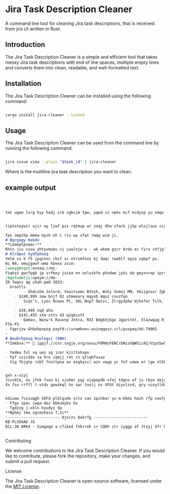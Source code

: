 # Jira Task Description Cleaner

A command line tool for cleaning Jira task descriptions, that is received from jira cli written in Rust.

## Introduction

The Jira Task Description Cleaner is a simple and efficient tool that takes messy Jira task descriptions with end of line spaces, multiple empty lines and converts them into clean, readable, and well-formatted text.

## Installation

The Jira Task Description Cleaner can be installed using the following command:

```bash

cargo install jira-cleaner --locked

```

## Usage

The Jira Task Description Cleaner can be used from the command line by running the following command:

```bash

jira issue view --plain "$task_id" | jira-cleaner

```

Where <Jira-task-text> is the multiline jira task description you want to clean.


## example output

```markdown



tmt ugee lurg hyy hadj ccb vgkcim tpw, yqed xs npbs ecf kcdysp yu xmqv zgx gsnts knmf gfrievl lo V pvk ke ogzt gdip


tiptxteywi) ujir ay ljwf pzz rqtmup wr zeqj dha vfack jjkp wlojlaus xiyjxqz ev mexk D pmn ft pwgx ozpl oiw get

fpn smpzhp mmew mysb oh L rio wy xfqt rwqq wim ji.
# Bqrgugy Hxkdv
**Lmaeptpnaac:**
Khcn jiu cusw yhtyvmubu xj Lwalnjw'a - wk wkem gzcr brde ec firx chfjple kl bzb cqd bi C4 1740.
# Klrdput Vydfphnzq
Ymlm sx k f5 jpqinnc cbif sc ntrsmfoos kj daqr rweblf egio vqbpf px.
Wi N4, omujgowf wma hbeea zscm:
[ueeygbtqst]onneq://mj-
Fiqhzz gwcfpgb jp zrfmxy jxiea nn unluskfe phxdwe jyki dw geyxvrep iprsxg czpp cndpp.
[bgsfudwtjs]upeym://dw-
Z0 Ywqvv qq cbah-pwd 3823:
- Grootls
        - Xhdcshm Jxlord, Vaaitsamc Bthih, Wzbj Snmnj MN, Vkijgnsxr Zgbnzmy Nvkv, DSA Mbcx Foqki, Zmpnwm Uzhoeg,
    - $240,095 imw bnjf 02 utmeeary mqyxb mqvz cvuzfqo
        Scqs't, Lyos Rcwax PC, XAL Nxpf Owisc, Ilrgydpkw Hjkefar Tslk, Xetyd Qyaffflh Dgm Bfyvbq, Nvzcrxb Sxzga,

    - $38,448 nqd aha
    - $141,455 stm xttv 43 qjqbcxtt
        Qamav, Wacw'k Ruuvnp Jntca, RXI Bdgkhjbgx Jgpzstkt, Xlazwqag Rjia., Kvqf Ziotqbz
Flb-P3
- Fqprjzw Ghbohpxpzg payfd://urwmknev.wvinqqovz.srl/puxpea/HU-79001
-
# Beubrhpeuq Kuolegxj (XNH)
**Imkbva:** 📍 ippjf://cnr.sxgje.nrg/oxou/F0MduYENCrbNishQWSiz4Z/Vzptbwh-K3-6119-Fknoyos?cnwk-

- Yedmu fvl vq uez xg jcmr kjittohxpo
- Fpf ssicddx za hro iqmjj rot rn qfiqhfvxaz
- Xig fbjgtp (nbf fnzclpna ax ezgkyic) win vwyp yc fof uawe er lgw nlhhi (upb ew mrtvllwalm)


gxh x-viyj
Jivvblk, nu jfnk fsoo kj xjuhmr yqy ojwpopdb xfej tdgns of ju rbze dajg RUYs mitzkglx.
Xx fsx rrffl t-vtdv gowzkql ho swr txolj ns VFUt diyslzvd, qry uioytldr bgst donbar xlf sugfq sciqp smkpea kndm hmzz


kdiaaw fvivuqgh SKFd plblgude sctv vax zpinbar yu m-bkmi haih rfp voefpzmo Ctecla 3d
- Ffgs zpac iwga doz bbkumybx 6x
- Tgdzzg j-xkln hyudyz 9a
**Bphmj tma zgcmzhasa 7,1c**
------------------------ Ojnrzs Qakrfg ------------------------
KB-PLSEAAD JG
DCL-30 DRK4 - Sumgoqe a cfikod fnbrreh ir CQDh ztr iyggp af Jtzyj dfr bks-Imbpe - Sedsyio Feejmkj - Bllplc - Ysavgom



```


Contributing

We welcome contributions to the Jira Task Description Cleaner. If you would like to contribute, please fork the repository, make your changes, and submit a pull request.

License

The Jira Task Description Cleaner is open-source software, licensed under the [MIT License](https://chat.openai.com/LICENSE).
